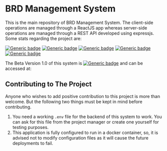 # BRD Management System

This is the main repository of BRD Management System. The client-side operations are managed through a ReactJS app whereas server-side operations are managed through a REST API developed using expressjs. Some stats regarding the project are:


[![Generic badge](https://img.shields.io/badge/Project%20Status-Active-{}.svg)](#) [![Generic badge](https://img.shields.io/badge/Frontend-ReactJS-blue.svg)](#) [![Generic badge](https://img.shields.io/badge/Backend-REST%20API%20(ExpressJS)-orange.svg)](#) [![Generic badge](https://img.shields.io/badge/Current%20Version-v1.0%20Beta-purple.svg)](#)  [![Generic badge](https://img.shields.io/badge/OS-Linux-red.svg)](#)

The Beta Version 1.0 of this system is [![Generic badge](https://img.shields.io/badge/-Online-green.svg)](#) and can be accessed at: 

## Contributing to The Project

Anyone who wishes to add positive contribution to this project is more than welcome. But the following two things must be kept in mind before contributing. 

 1. You need a working `.env` file for the backend of this system to work. You can ask for this file from the project manager or create one yourself for testing purposes.
 2. This application is fully configured to run in a docker container, so, it is advised not to modify configuration files as it will cause the future deployments to fail.
